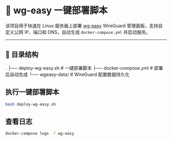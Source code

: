 # 🚀 wg-easy 一键部署脚本

该项目用于快速在 Linux 服务器上部署 [wg-easy](https://github.com/5777033/wg-easy) WireGuard 管理面板，支持自定义公网 IP、端口和 DNS，自动生成 `docker-compose.yml` 并启动服务。

---

## 📂 目录结构

.
├── deploy-wg-easy.sh # 一键部署脚本
├── docker-compose.yml # 部署后自动生成
└── wgeasy-data/ # WireGuard 配置数据持久化

## 执行一键部署脚本
```bash
bash deploy-wg-easy.sh
```
## 查看日志
```bash
docker-compose logs -f wg-easy
```
